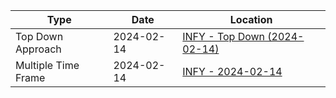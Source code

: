 | Type                | Date       | Location                                                                         |
| ------------------- | ---------- | -------------------------------------------------------------------------------- |
| Top Down Approach   | 2024-02-14 | [INFY - Top Down (2024-02-14)](Analysis/INFY%20-%20Top%20Down%20(2024-02-14).md) |
| Multiple Time Frame | 2024-02-14 | [INFY - 2024-02-14](Trade%20Setups/INFY%20-%202024-02-14.md)                     |
